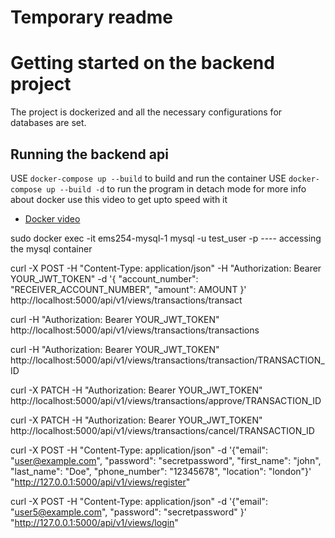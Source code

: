 # Temporary readme

# Getting started on the backend project

The project is dockerized and all the necessary configurations for databases are set.

## Running the backend api

USE `docker-compose up --build` to build and run the container
USE `docker-compose up --build -d` to run the program in detach mode
for more info about docker use this video to get upto speed with it

- [Docker video](https://www.youtube.com/watch?v=0H2miBK_gAk&t=1580s)


sudo docker exec -it ems254-mysql-1 mysql -u test_user -p ---- accessing the mysql container

curl -X POST -H "Content-Type: application/json" -H "Authorization: Bearer YOUR_JWT_TOKEN" -d '{
  "account_number": "RECEIVER_ACCOUNT_NUMBER",
  "amount": AMOUNT
}' http://localhost:5000/api/v1/views/transactions/transact


curl -H "Authorization: Bearer YOUR_JWT_TOKEN" http://localhost:5000/api/v1/views/transactions/transactions


curl -H "Authorization: Bearer YOUR_JWT_TOKEN" http://localhost:5000/api/v1/views/transactions/transaction/TRANSACTION_ID


curl -X PATCH -H "Authorization: Bearer YOUR_JWT_TOKEN" http://localhost:5000/api/v1/views/transactions/approve/TRANSACTION_ID

curl -X PATCH -H "Authorization: Bearer YOUR_JWT_TOKEN" http://localhost:5000/api/v1/views/transactions/cancel/TRANSACTION_ID


curl -X POST -H "Content-Type: application/json" -d '{"email": "user@example.com", "password": "secretpassword", "first_name": "john", "last_name": "Doe", "phone_number": "12345678", "location": "london"}' "http://127.0.0.1:5000/api/v1/views/register"

 curl -X POST -H "Content-Type: application/json" -d '{"email": "user5@example.com", "password": "secretpassword" }' "http://127.0.0.1:5000/api/v1/views/login"
